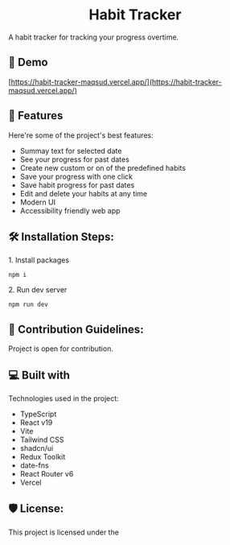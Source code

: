 <h1 align="center" id="title">Habit Tracker</h1>

<p id="description">A habit tracker for tracking your progress overtime.</p>

<h2>🚀 Demo</h2>

[https://habit-tracker-maqsud.vercel.app/](https://habit-tracker-maqsud.vercel.app/)



<h2>🧐 Features</h2>

Here're some of the project's best features:

*   Summay text for selected date
*   See your progress for past dates
*   Create new custom or on of the predefined habits
*   Save your progress with one click
*   Save habit progress for past dates
*   Edit and delete your habits at any time
*   Modern UI
*   Accessibility friendly web app

<h2>🛠️ Installation Steps:</h2>

<p>1. Install packages</p>

```
npm i
```

<p>2. Run dev server</p>

```
npm run dev
```

<h2>🍰 Contribution Guidelines:</h2>

Project is open for contribution.



<h2>💻 Built with</h2>

Technologies used in the project:

*   TypeScript
*   React v19
*   Vite
*   Tailwind CSS
*   shadcn/ui
*   Redux Toolkit
*   date-fns
*   React Router v6
*   Vercel

<h2>🛡️ License:</h2>

This project is licensed under the
